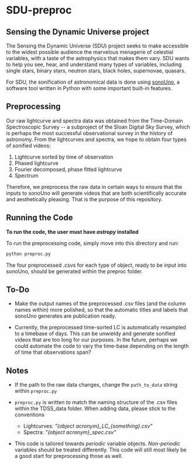 # SDU-preproc

## Sensing the Dynamic Universe project

The Sensing the Dynamic Universe (SDU) project seeks to make accessible to the widest possible audience the marvelous menagerie of celestial variables, with a taste of the astrophysics that makes them vary. SDU wants to help you see, hear, and understand many types of variables, including single stars, binary stars, neutron stars, black holes, supernovae, quasars.

For SDU, the sonification of astronomical data is done using [sonoUno](https://github.com/sonounoteam/sonouno), a software tool written in Python with some important built-in features. 

## Preprocessing

Our raw lightcurve and spectra data was obtained from the Time-Domain Spectroscopic Survey -- a subproject of the Sloan Digital Sky Survey, which is perhaps the most successful observational survey in the history of astronomy. From the lightcurves and spectra, we hope to obtain four types of sonified videos:

1. Lightcurve sorted by time of observation
2. Phased lightcurve
3. Fourier decomposed, phase fitted lightcurve
4. Spectrum

Therefore, we preprocess the raw data in certain ways to ensure that the inputs to sonoUno will generate videos that are both scientifically accurate and aesthetically pleasing. That is the purpose of this repository.

## Running the Code

**To run the code, the user must have _astropy_ installed**

To run the preprocessing code, simply move into this directory and run:

```bash
python preproc.py
```

The four preprocessed .csvs for each type of object, ready to be input into sonoUno, should be generated within the preproc folder.

## To-Do

- Make the output names of the preprocessed .csv files (and the column names within) more polished, so that the automatic titles and labels that sonoUno generates are publication ready.

- Currently, the preprocessed time-sorted LC is automatically resampled to a timebase of days. This can be unwieldy and generate sonified videos that are too long for our purposes. In the future, perhaps we could automate the code to vary the time-base depending on the length of time that observations span?

## Notes

- If the path to the raw data changes, change the `path_to_data` string within `preproc.py`

- `preproc.py` is written to match the naming structure of the .csv files within the TDSS_data folder. When adding data, please stick to the conventions
    - Lightcurves:  *"{object acronym}_LC\_{something}.csv"*
    - Spectra:  *"{object acronym}_spec.csv"*

- This code is tailored towards _periodic_ variable objects. _Non-periodic_ variables should be treated differently. This code will still most likely be a good start for preprocessing those as well.
